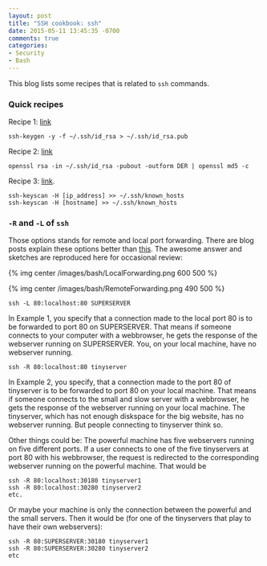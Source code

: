 ```yaml
---
layout: post
title: "SSH cookbook: ssh"
date: 2015-05-11 13:45:35 -0700
comments: true
categories: 
- Security
- Bash
---
```


This blog lists some recipes that is related to `ssh` commands.

### Quick recipes

Recipe 1: [link](https://askubuntu.com/questions/53553/how-do-i-retrieve-the-public-key-from-a-ssh-private-key)

``` plain Recipe 1: Generate public key from private key
ssh-keygen -y -f ~/.ssh/id_rsa > ~/.ssh/id_rsa.pub
```

Recipe 2: [link](https://docs.aws.amazon.com/AWSEC2/latest/UserGuide/ec2-key-pairs.html#verify-key-pair-fingerprints)

``` plain Recipe 2: Show fingerprint of the private key in MD5 format (used by Github, AWS)
openssl rsa -in ~/.ssh/id_rsa -pubout -outform DER | openssl md5 -c
```

Recipe 3: [link](https://serverfault.com/questions/132970/can-i-automatically-add-a-new-host-to-known-hosts).

``` plain Recipe 3: Add new hosts to known_hosts file
ssh-keyscan -H [ip_address] >> ~/.ssh/known_hosts
ssh-keyscan -H [hostname] >> ~/.ssh/known_hosts
```

### `-R` and `-L` of `ssh`

Those options stands for remote and local port forwarding.
There are blog posts explain these options better than [this](https://unix.stackexchange.com/questions/115897/whats-ssh-port-forwarding-and-whats-the-difference-between-ssh-local-and-remot#).
The awesome answer and sketches are reproduced here for occasional review:

{% img center /images/bash/LocalForwarding.png 600 500 %}

{% img center /images/bash/RemoteForwarding.png 490 500 %}

``` plain Example 1
ssh -L 80:localhost:80 SUPERSERVER
```

In Example 1, you specify that a connection made to the local port 80 is to be forwarded to port 80 on SUPERSERVER. 
That means if someone connects to your computer with a webbrowser, he gets the response of the webserver running on SUPERSERVER. 
You, on your local machine, have no webserver running.

``` plain Example 2
ssh -R 80:localhost:80 tinyserver
```

In Example 2, you specify, that a connection made to the port 80 of tinyserver is to be forwarded to port 80 on your local machine. 
That means if someone connects to the small and slow server with a webbrowser, he gets the response of the webserver running on your local machine. 
The tinyserver, which has not enough diskspace for the big website, has no webserver running. 
But people connecting to tinyserver think so.

Other things could be: The powerful machine has five webservers running on five different ports. 
If a user connects to one of the five tinyservers at port 80 with his webbrowser, the request is redirected to the corresponding webserver running on the powerful machine. 
That would be

``` plain Example 3 (before)
ssh -R 80:localhost:30180 tinyserver1
ssh -R 80:localhost:30280 tinyserver2
etc.
```

Or maybe your machine is only the connection between the powerful and the small servers. 
Then it would be (for one of the tinyservers that play to have their own webservers):

``` plain Example 3 (after)
ssh -R 80:SUPERSERVER:30180 tinyserver1
ssh -R 80:SUPERSERVER:30280 tinyserver2
etc
```

